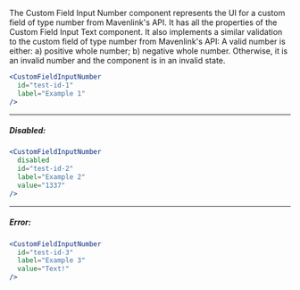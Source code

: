 The Custom Field Input Number component represents the UI for a custom field of type number from Mavenlink's API.
It has all the properties of the Custom Field Input Text component.
It also implements a similar validation to the custom field of type number from Mavenlink's API:
A valid number is either: a) positive whole number; b) negative whole number.
Otherwise, it is an invalid number and the component is in an invalid state.

```jsx
<CustomFieldInputNumber
  id="test-id-1"
  label="Example 1"
/>
```
----
##### Disabled:
```jsx
<CustomFieldInputNumber
  disabled
  id="test-id-2"
  label="Example 2"
  value="1337"
/>
```
----
##### Error:
```jsx
<CustomFieldInputNumber
  id="test-id-3"
  label="Example 3"
  value="Text!"
/>
```
